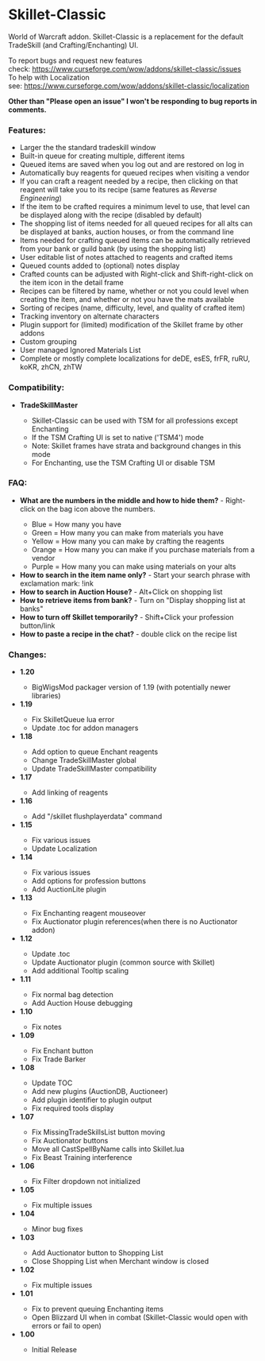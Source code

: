 # Skillet-Classic
World of Warcraft addon. Skillet-Classic is a replacement for the default TradeSkill (and Crafting/Enchanting) UI.
<p>To report bugs and request new features check:&nbsp;<a href="https://www.curseforge.com/wow/addons/skillet-classic/issues">https://www.curseforge.com/wow/addons/skillet-classic/issues</a><br/>
To help with Localization see:&nbsp;<a href="https://www.curseforge.com/wow/addons/skillet-classic/localization">https://www.curseforge.com/wow/addons/skillet-classic/localization</a></p>
<p><strong>Other than "Please open an issue" I won't be responding to bug reports in comments.</strong></p>
<h3><strong>Features:</strong></h3>
<ul>
<li>Larger the the standard tradeskill window</li>
<li>Built-in queue for creating multiple, different items</li>
<li>Queued items are saved when you log out and are restored on log in</li>
<li>Automatically buy reagents for queued recipes when visiting a vendor</li>
<li>If you can craft a reagent needed by a recipe, then clicking on that reagent will take you to its recipe (same features as <em>Reverse Engineering</em>)</li>
<li>If the item to be crafted requires a minimum level to use, that level can be displayed along with the recipe (disabled by default)</li>
<li>The shopping list of items needed for all queued recipes for all alts can be displayed at banks, auction houses, or from the command line</li>
<li>Items needed for crafting queued items can be automatically retrieved from your bank or guild bank (by using the shopping list)</li>
<li>User editable list of notes attached to reagents and crafted items</li>
<li>Queued counts added to (optional) notes display</li>
<li>Crafted counts can be adjusted with Right-click and Shift-right-click on the item icon in the detail frame</li>
<li>Recipes can be filtered by name, whether or not you could level when creating the item, and whether or not you have the mats available</li>
<li>Sorting of recipes (name, difficulty, level, and quality of crafted item)</li>
<li>Tracking inventory on alternate characters</li>
<li>Plugin support for (limited) modification of the Skillet frame by other addons</li>
<li>Custom grouping</li>
<li>User managed Ignored Materials List</li>
<li>Complete or mostly complete localizations for deDE, esES, frFR, ruRU, koKR, zhCN, zhTW</li>
</ul>
<h3><strong>Compatibility:</strong></h3>
<ul>
<li><strong>TradeSkillMaster</strong></li>
<ul>
<li>Skillet-Classic can be used with TSM for all professions except Enchanting</li>
<li>If the TSM Crafting UI is set to native ('TSM4') mode</li>
<li>Note: Skillet frames have strata and background changes in this mode</li>
<li>For Enchanting, use the TSM Crafting UI or disable TSM </li>
</ul>
</ul>
<h3><strong>FAQ:</strong></h3>
<ul>
<li><strong>What are the numbers in the middle and how to hide them?</strong> - Right-click on the bag icon above the numbers.</li>
<ul>
<li>Blue = How many you have</li>
<li>Green = How many you can make from materials you have</li>
<li>Yellow = How many you can make by crafting the reagents</li>
<li>Orange = How many you can make if you purchase materials from a vendor</li>
<li>Purple = How many you can make using materials on your alts</li>
</ul>
<li><strong>How to search in the item name only?</strong> - Start your search phrase with exclamation mark: !ink</li>
<li><strong>How to search in Auction House?</strong> - Alt+Click on shopping list</li>
<li><strong>How to retrieve items from bank?</strong> - Turn on "Display shopping list at banks"</li>
<li><strong>How to turn off Skillet temporarily?</strong> - Shift+Click your profession button/link</li>
<li><strong>How to paste a recipe in the chat?</strong> - double click on the recipe list</li>
</ul>
<h3><strong>Changes:</strong></h3>
<ul>
<li><strong>1.20</strong></li>
<ul>
<li>BigWigsMod packager version of 1.19 (with potentially newer libraries)</li>
</ul>
<li><strong>1.19</strong></li>
<ul>
<li>Fix SkilletQueue lua error</li>
<li>Update .toc for addon managers</li>
</ul>
<li><strong>1.18</strong></li>
<ul>
<li>Add option to queue Enchant reagents</li>
<li>Change TradeSkillMaster global</li>
<li>Update TradeSkillMaster compatibility</li>
</ul>
<li><strong>1.17</strong></li>
<ul>
<li>Add linking of reagents</li>
</ul>
<li><strong>1.16</strong></li>
<ul>
<li>Add "/skillet flushplayerdata" command</li>
</ul>
<li><strong>1.15</strong></li>
<ul>
<li>Fix various issues</li>
<li>Update Localization</li>
</ul>
<li><strong>1.14</strong></li>
<ul>
<li>Fix various issues</li>
<li>Add options for profession buttons</li>
<li>Add AuctionLite plugin</li>
</ul>
<li><strong>1.13</strong></li>
<ul>
<li>Fix Enchanting reagent mouseover</li>
<li>Fix Auctionator plugin references(when there is no Auctionator addon)</li>
</ul>
<li><strong>1.12</strong></li>
<ul>
<li>Update .toc</li>
<li>Update Auctionator plugin (common source with Skillet)</li>
<li>Add additional Tooltip scaling</li>
</ul>
<li><strong>1.11</strong></li>
<ul>
<li>Fix normal bag detection</li>
<li>Add Auction House debugging</li>
</ul>
<li><strong>1.10</strong></li>
<ul>
<li>Fix notes</li>
</ul>
<li><strong>1.09</strong></li>
<ul>
<li>Fix Enchant button</li>
<li>Fix Trade Barker</li>
</ul>
<li><strong>1.08</strong></li>
<ul>
<li>Update TOC</li>
<li>Add new plugins (AuctionDB, Auctioneer)</li>
<li>Add plugin identifier to plugin output</li>
<li>Fix required tools display</li>
</ul>
<li><strong>1.07</strong></li>
<ul>
<li>Fix MissingTradeSkillsList button moving</li>
<li>Fix Auctionator buttons</li>
<li>Move all CastSpellByName calls into Skillet.lua</li>
<li>Fix Beast Training interference</li>
</ul>
<li><strong>1.06</strong></li>
<ul>
<li>Fix Filter dropdown not initialized</li>
</ul>
<li><strong>1.05</strong></li>
<ul>
<li>Fix multiple issues</li>
</ul>
<li><strong>1.04</strong></li>
<ul>
<li>Minor bug fixes</li>
</ul>
<li><strong>1.03</strong></li>
<ul>
<li>Add Auctionator button to Shopping List</li>
<li>Close Shopping List when Merchant window is closed</li>
</ul>
<li><strong>1.02</strong></li>
<ul>
<li>Fix multiple issues</li>
</ul>
<li><strong>1.01</strong></li>
<ul>
<li>Fix to prevent queuing Enchanting items</li>
<li>Open Blizzard UI when in combat (Skillet-Classic would open with errors or fail to open)</li>
</ul>
<li><strong>1.00</strong></li>
<ul>
<li>Initial Release</li>
</ul>
</ul>
</ul>
